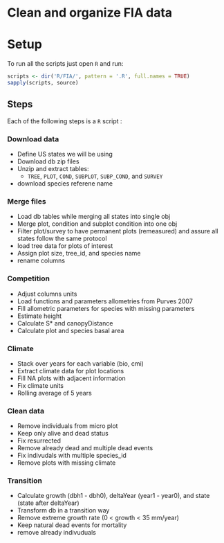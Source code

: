 # Clean and organize FIA data


# Setup

To run all the scripts just open `R` and run:

```r
scripts <- dir('R/FIA/', pattern = '.R', full.names = TRUE)
sapply(scripts, source)
```

## Steps

Each of the following steps is a `R` script :

### Download data
  - Define US states we will be using
  - Download db zip files
  - Unzip and extract tables:
      - `TREE`, `PLOT`, `COND`, `SUBPLOT`, `SUBP_COND`, and `SURVEY` 
  - download species referene name

### Merge files
  - Load db tables while merging all states into single obj
  - Merge plot, condition and subplot condition into one obj
  - Filter plot/survey to have permanent plots (remeasured) and assure all states follow the same protocol
  - load tree data for plots of interest
  - Assign plot size, tree_id, and species name
  - rename columns

### Competition
  - Adjust columns units
  - Load functions and parameters allometries from Purves 2007
  - Fill allometric parameters for species with missing parameters
  - Estimate height
  - Calculate S* and canopyDistance
  - Calculate plot and species basal area

### Climate
  - Stack over years for each variable (bio, cmi)
  - Extract climate data for plot locations
  - Fill NA plots with adjacent information
  - Fix climate units
  - Rolling average of 5 years

### Clean data
  - Remove individuals from micro plot
  - Keep only alive and dead status
  - Fix resurrected
  - Remove already dead and multiple dead events
  - Fix indivudals with multiple species_id
  - Remove plots with missing climate

### Transition
  - Calculate growth (dbh1 - dbh0), deltaYear (year1 - year0), and state (state after deltaYear)
  - Transform db in a transition way
  - Remove extreme growth rate (0 < growth < 35 mm/year)
  - Keep natural dead events for mortality
  - remove already indivuduals
